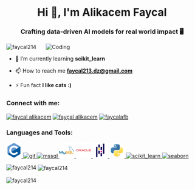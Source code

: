 <h1 align="center">Hi 👋, I'm Alikacem Faycal</h1>
<h3 align="center">Crafting data-driven AI models for real world impact 🖥️</h3>
<img align="right" alt="Coding" width="400" src="https://i.pinimg.com/originals/a1/fd/c1/a1fdc1126575a2d81d7ce641d6430559.gif">

<p align="left"> <img src="https://komarev.com/ghpvc/?username=faycal214&label=Profile%20views&color=0e75b6&style=flat" alt="faycal214" /> </p>

- 🌱 I’m currently learning **scikit_learn**

- 📫 How to reach me **faycal213.dz@gmail.com**

- ⚡ Fun fact **I like cats :)**

<h3 align="left">Connect with me:</h3>
<p align="left">
<a href="https://linkedin.com/in/faycal alikacem" target="blank"><img align="center" src="https://raw.githubusercontent.com/rahuldkjain/github-profile-readme-generator/master/src/images/icons/Social/linked-in-alt.svg" alt="faycal alikacem" height="30" width="40" /></a>
<a href="https://fb.com/fayçal alikacem" target="blank"><img align="center" src="https://raw.githubusercontent.com/rahuldkjain/github-profile-readme-generator/master/src/images/icons/Social/facebook.svg" alt="fayçal alikacem" height="30" width="40" /></a>
<a href="https://instagram.com/faycalafb" target="blank"><img align="center" src="https://raw.githubusercontent.com/rahuldkjain/github-profile-readme-generator/master/src/images/icons/Social/instagram.svg" alt="faycalafb" height="30" width="40" /></a>
</p>

<h3 align="left">Languages and Tools:</h3>
<p align="left"> <a href="https://www.cprogramming.com/" target="_blank" rel="noreferrer"> <img src="https://raw.githubusercontent.com/devicons/devicon/master/icons/c/c-original.svg" alt="c" width="40" height="40"/> </a> <a href="https://git-scm.com/" target="_blank" rel="noreferrer"> <img src="https://www.vectorlogo.zone/logos/git-scm/git-scm-icon.svg" alt="git" width="40" height="40"/> </a> <a href="https://www.microsoft.com/en-us/sql-server" target="_blank" rel="noreferrer"> <img src="https://www.svgrepo.com/show/303229/microsoft-sql-server-logo.svg" alt="mssql" width="40" height="40"/> </a> <a href="https://www.mysql.com/" target="_blank" rel="noreferrer"> <img src="https://raw.githubusercontent.com/devicons/devicon/master/icons/mysql/mysql-original-wordmark.svg" alt="mysql" width="40" height="40"/> </a> <a href="https://www.oracle.com/" target="_blank" rel="noreferrer"> <img src="https://raw.githubusercontent.com/devicons/devicon/master/icons/oracle/oracle-original.svg" alt="oracle" width="40" height="40"/> </a> <a href="https://pandas.pydata.org/" target="_blank" rel="noreferrer"> <img src="https://raw.githubusercontent.com/devicons/devicon/2ae2a900d2f041da66e950e4d48052658d850630/icons/pandas/pandas-original.svg" alt="pandas" width="40" height="40"/> </a> <a href="https://www.python.org" target="_blank" rel="noreferrer"> <img src="https://raw.githubusercontent.com/devicons/devicon/master/icons/python/python-original.svg" alt="python" width="40" height="40"/> </a> <a href="https://scikit-learn.org/" target="_blank" rel="noreferrer"> <img src="https://upload.wikimedia.org/wikipedia/commons/0/05/Scikit_learn_logo_small.svg" alt="scikit_learn" width="40" height="40"/> </a> <a href="https://seaborn.pydata.org/" target="_blank" rel="noreferrer"> <img src="https://seaborn.pydata.org/_images/logo-mark-lightbg.svg" alt="seaborn" width="40" height="40"/> </a> </p>

<p><img align="left" src="https://github-readme-stats.vercel.app/api/top-langs?username=faycal214&show_icons=true&locale=en&layout=compact" alt="faycal214" /></p>

<p>&nbsp;<img align="center" src="https://github-readme-stats.vercel.app/api?username=faycal214&show_icons=true&locale=en" alt="faycal214" /></p>

<p><img align="center" src="https://github-readme-streak-stats.herokuapp.com/?user=faycal214&" alt="faycal214" /></p>
